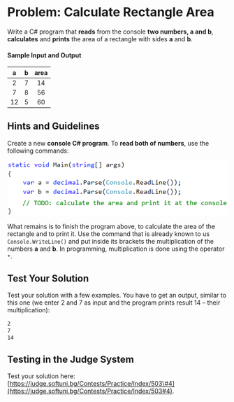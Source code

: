 # Problem: Calculate Rectangle Area

Write a C\# program that **reads** from the console **two numbers, a and b**, **calculates** and **prints** the area of a rectangle with sides **a** and **b**.

#### Sample Input and Output

| a | b | area |
| :---: | :---: | :---: |
| 2 | 7 | 14 |
| 7 | 8 | 56 |
| 12 | 5 | 60 |

## Hints and Guidelines

Create a new **console C\# program**. To **read both of numbers**, use the following commands:

![](/assets/chapter-1-images/05.Rectangle-area-01.png)

What remains is to finish the program above, to calculate the area of the rectangle and to print it. Use the command that is already known to us `Console.WriteLine()` and put inside its brackets the multiplication of the numbers **a** and **b**. In programming, multiplication is done using the operator `*`.

## Test Your Solution

Test your solution with a few examples. You have to get an output, similar to this one \(we enter 2 and 7 as input and the program prints result 14 – their multiplication\):

```
2
7
14
```

## Testing in the Judge System

Test your solution here: [https://judge.softuni.bg/Contests/Practice/Index/503\#4](https://judge.softuni.bg/Contests/Practice/Index/503#4).

